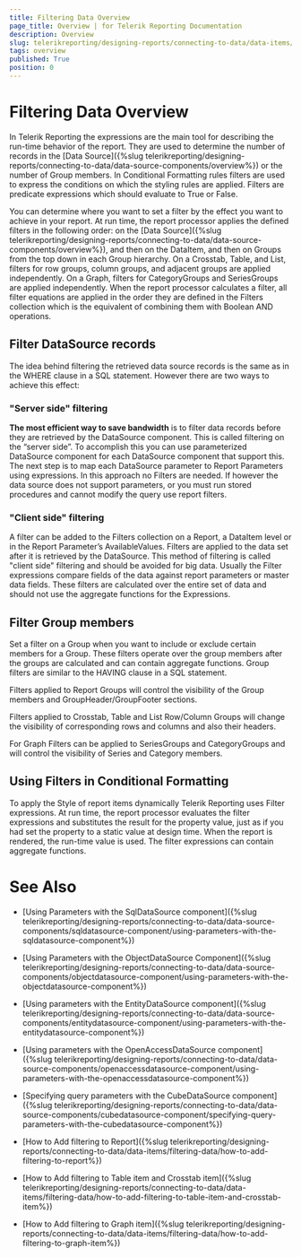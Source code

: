 ```yaml
---
title: Filtering Data Overview
page_title: Overview | for Telerik Reporting Documentation
description: Overview
slug: telerikreporting/designing-reports/connecting-to-data/data-items/filtering-data/overview
tags: overview
published: True
position: 0
---
```


# Filtering Data Overview



In Telerik Reporting the expressions are the main tool for describing the run-time behavior of the report. They are used to         determine the number of records in the [Data Source]({%slug telerikreporting/designing-reports/connecting-to-data/data-source-components/overview%}) or the number         of Group members. In Conditional Formatting rules filters are         used to express the conditions on which the styling rules are applied. Filters are predicate expressions which should evaluate         to True or False.       

You can determine where you want to set a filter by the effect you want to achieve in your report. At run time, the report processor         applies the defined filters in the following order: on the [Data Source]({%slug telerikreporting/designing-reports/connecting-to-data/data-source-components/overview%}),         and then on the DataItem, and then on Groups from the top         down in each Group hierarchy. On a Crosstab, Table, and List, filters for row groups, column groups, and adjacent groups         are applied independently. On a Graph, filters for CategoryGroups and SeriesGroups are applied independently. When the report         processor calculates a filter, all filter equations are applied in the order they are defined in the Filters collection which         is the equivalent of combining them with Boolean AND operations.       

## Filter DataSource records

The idea behind filtering the retrieved data source records is the same as in the WHERE clause in a SQL statement.           However there are two ways to achieve this effect:         

### "Server side" filtering

__The most efficient way to save bandwidth__  is to filter data records before they are retrieved by the DataSource               component. This is called filtering on the “server side”. To accomplish this you can use parameterized DataSource               component for each DataSource component that support this. The next step is to map each DataSource parameter to Report               Parameters using expressions. In this approach no Filters are needed. If however the data source does not support               parameters, or you must run stored procedures and cannot modify the query use report filters.             

### "Client side" filtering

A filter can be added to the Filters collection on a Report, a DataItem level or in the Report Parameter’s AvailableValues.               Filters are applied to the data set after it is retrieved by the DataSource. This method of filtering is called "client side"               filtering and should be avoided for big data. Usually the Filter expressions compare fields of the data against report               parameters or master data fields. These filters are calculated over the entire set of data and should not use the aggregate               functions for the Expressions.             

## Filter Group members

Set a filter on a Group when you want to include or exclude certain members for a Group. These filters operate over the group           members after the groups are calculated and can contain aggregate functions. Group filters are similar to the HAVING clause in a           SQL statement.         

Filters applied to Report Groups will control the visibility of the Group members and GroupHeader/GroupFooter sections.         

Filters applied to Crosstab, Table and List Row/Column Groups will change the visibility of corresponding rows and columns           and also their headers.         

For Graph Filters can be applied to SeriesGroups and CategoryGroups and will control the visibility of Series and Category           members.         

## Using Filters in Conditional Formatting

To apply the Style of report items dynamically Telerik Reporting uses Filter expressions. At run time, the report processor           evaluates the filter expressions and substitutes the result for the property value, just as if you had set the property to           a static value at design time. When the report is rendered, the run-time value is used. The filter expressions can contain           aggregate functions.         

# See Also


 * [Using Parameters with the SqlDataSource component]({%slug telerikreporting/designing-reports/connecting-to-data/data-source-components/sqldatasource-component/using-parameters-with-the-sqldatasource-component%})

 * [Using Parameters with the ObjectDataSource Component]({%slug telerikreporting/designing-reports/connecting-to-data/data-source-components/objectdatasource-component/using-parameters-with-the-objectdatasource-component%})

 * [Using parameters with the EntityDataSource component]({%slug telerikreporting/designing-reports/connecting-to-data/data-source-components/entitydatasource-component/using-parameters-with-the-entitydatasource-component%})

 * [Using parameters with the OpenAccessDataSource component]({%slug telerikreporting/designing-reports/connecting-to-data/data-source-components/openaccessdatasource-component/using-parameters-with-the-openaccessdatasource-component%})

 * [Specifying query parameters with the CubeDataSource component]({%slug telerikreporting/designing-reports/connecting-to-data/data-source-components/cubedatasource-component/specifying-query-parameters-with-the-cubedatasource-component%})

 * [How to Add filtering to Report]({%slug telerikreporting/designing-reports/connecting-to-data/data-items/filtering-data/how-to-add-filtering-to-report%})

 * [How to Add filtering to Table item and Crosstab item]({%slug telerikreporting/designing-reports/connecting-to-data/data-items/filtering-data/how-to-add-filtering-to-table-item-and-crosstab-item%})

 * [How to Add filtering to Graph item]({%slug telerikreporting/designing-reports/connecting-to-data/data-items/filtering-data/how-to-add-filtering-to-graph-item%})
